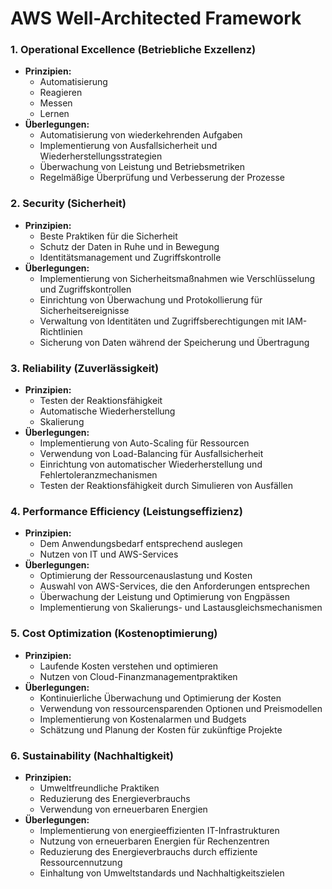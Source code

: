 # AWS Well-Architected Framework

### 1. Operational Excellence (Betriebliche Exzellenz)

- **Prinzipien:**
  - Automatisierung
  - Reagieren
  - Messen
  - Lernen
- **Überlegungen:**
  - Automatisierung von wiederkehrenden Aufgaben
  - Implementierung von Ausfallsicherheit und Wiederherstellungsstrategien
  - Überwachung von Leistung und Betriebsmetriken
  - Regelmäßige Überprüfung und Verbesserung der Prozesse

### 2. Security (Sicherheit)

- **Prinzipien:**
  - Beste Praktiken für die Sicherheit
  - Schutz der Daten in Ruhe und in Bewegung
  - Identitätsmanagement und Zugriffskontrolle
- **Überlegungen:**
  - Implementierung von Sicherheitsmaßnahmen wie Verschlüsselung und Zugriffskontrollen
  - Einrichtung von Überwachung und Protokollierung für Sicherheitsereignisse
  - Verwaltung von Identitäten und Zugriffsberechtigungen mit IAM-Richtlinien
  - Sicherung von Daten während der Speicherung und Übertragung

### 3. Reliability (Zuverlässigkeit)

- **Prinzipien:**
  - Testen der Reaktionsfähigkeit
  - Automatische Wiederherstellung
  - Skalierung
- **Überlegungen:**
  - Implementierung von Auto-Scaling für Ressourcen
  - Verwendung von Load-Balancing für Ausfallsicherheit
  - Einrichtung von automatischer Wiederherstellung und Fehlertoleranzmechanismen
  - Testen der Reaktionsfähigkeit durch Simulieren von Ausfällen

### 4. Performance Efficiency (Leistungseffizienz)

- **Prinzipien:**
  - Dem Anwendungsbedarf entsprechend auslegen
  - Nutzen von IT und AWS-Services
- **Überlegungen:**
  - Optimierung der Ressourcenauslastung und Kosten
  - Auswahl von AWS-Services, die den Anforderungen entsprechen
  - Überwachung der Leistung und Optimierung von Engpässen
  - Implementierung von Skalierungs- und Lastausgleichsmechanismen

### 5. Cost Optimization (Kostenoptimierung)

- **Prinzipien:**
  - Laufende Kosten verstehen und optimieren
  - Nutzen von Cloud-Finanzmanagementpraktiken
- **Überlegungen:**
  - Kontinuierliche Überwachung und Optimierung der Kosten
  - Verwendung von ressourcensparenden Optionen und Preismodellen
  - Implementierung von Kostenalarmen und Budgets
  - Schätzung und Planung der Kosten für zukünftige Projekte

### 6. Sustainability (Nachhaltigkeit)

- **Prinzipien:**
  - Umweltfreundliche Praktiken
  - Reduzierung des Energieverbrauchs
  - Verwendung von erneuerbaren Energien
- **Überlegungen:**
  - Implementierung von energieeffizienten IT-Infrastrukturen
  - Nutzung von erneuerbaren Energien für Rechenzentren
  - Reduzierung des Energieverbrauchs durch effiziente Ressourcennutzung
  - Einhaltung von Umweltstandards und Nachhaltigkeitszielen
